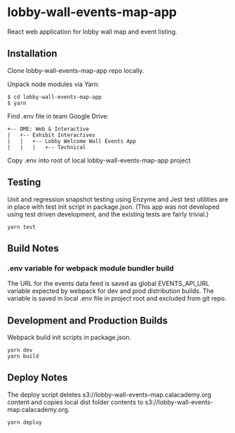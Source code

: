 # lobby-wall-events-map-app
React web application for lobby wall map and event listing.

## Installation

Clone lobby-wall-events-map-app repo locally.

Unpack node modules via Yarn:

```
$ cd lobby-wall-events-map-app
$ yarn
```

Find .env file in team Google Drive:
```
+-- DME: Web & Interactive
|   +-- Exhibit Interactives
|   |   +-- Lobby Welcome Wall Events App
|   |   |   +-- Technical
```

Copy .env into root of local lobby-wall-events-map-app project

## Testing

Unit and regression snapshot testing using Enzyme and Jest test utilities are
in place with test init script in package.json. (This app was not developed
using test driven development, and the existing tests are fairly trivial.)

```
yarn test
```

## Build Notes

### .env variable for webpack module bundler build
The URL for the events data feed is saved as global EVENTS_API_URL variable
expected by webpack for dev and prod distribution builds. The variable is
saved in local .env file in project root and excluded from git repo.

## Development and Production Builds

Webpack build init scripts in package.json.

```
yarn dev
yarn build
```

## Deploy Notes

The deploy script deletes s3://lobby-wall-events-map.calacademy.org content and copies local dist folder contents to s3://lobby-wall-events-map.calacademy.org.

```
yarn deploy
```
